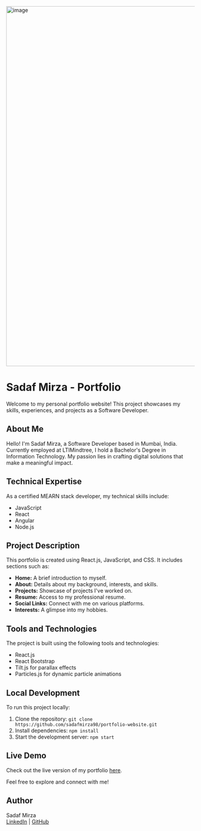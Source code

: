<img width="960" alt="image" src="https://github.com/sadafmirza98/my-portfolio/assets/83817977/23602f75-1d2e-44be-850b-671ac0149b8d">


# Sadaf Mirza - Portfolio

Welcome to my personal portfolio website! This project showcases my skills, experiences, and projects as a Software Developer. 

## About Me

Hello! I'm Sadaf Mirza, a Software Developer based in Mumbai, India. Currently employed at LTIMindtree, I hold a Bachelor's Degree in Information Technology. My passion lies in crafting digital solutions that make a meaningful impact.

## Technical Expertise

As a certified MEARN stack developer, my technical skills include:

- JavaScript
- React
- Angular
- Node.js

## Project Description

This portfolio is created using React.js, JavaScript, and CSS. It includes sections such as:

- **Home:** A brief introduction to myself.
- **About:** Details about my background, interests, and skills.
- **Projects:** Showcase of projects I've worked on.
- **Resume:** Access to my professional resume.
- **Social Links:** Connect with me on various platforms.
- **Interests:** A glimpse into my hobbies.

## Tools and Technologies

The project is built using the following tools and technologies:

- React.js
- React Bootstrap
- Tilt.js for parallax effects
- Particles.js for dynamic particle animations

## Local Development

To run this project locally:

1. Clone the repository: `git clone https://github.com/sadafmirza98/portfolio-website.git`
2. Install dependencies: `npm install`
3. Start the development server: `npm start`

## Live Demo

Check out the live version of my portfolio [here](https://sadaf-portfolio.netlify.app/).

Feel free to explore and connect with me!

## Author

Sadaf Mirza  
[LinkedIn](https://www.linkedin.com/in/sadafmirza98/) | [GitHub](https://github.com/sadafmirza98)

